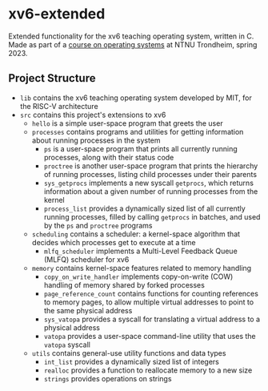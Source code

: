 # xv6-extended

Extended functionality for the xv6 teaching operating system, written in C. Made as part of a
[course on operating systems](https://www.ntnu.edu/studies/courses/TDT4186) at NTNU Trondheim,
spring 2023.

## Project Structure

- `lib` contains the xv6 teaching operating system developed by MIT, for the RISC-V architecture
- `src` contains this project's extensions to xv6
  - `hello` is a simple user-space program that greets the user
  - `processes` contains programs and utilities for getting information about running processes in
    the system
    - `ps` is a user-space program that prints all currently running processes, along with their
      status code
    - `proctree` is another user-space program that prints the hierarchy of running processes,
      listing child processes under their parents
    - `sys_getprocs` implements a new syscall `getprocs`, which returns information about a given
      number of running processes from the kernel
    - `process_list` provides a dynamically sized list of all currently running processes, filled by
      calling `getprocs` in batches, and used by the `ps` and `proctree` programs
  - `scheduling` contains a scheduler: a kernel-space algorithm that decides which processes get to
    execute at a time
    - `mlfq_scheduler` implements a Multi-Level Feedback Queue (MLFQ) scheduler for xv6
  - `memory` contains kernel-space features related to memory handling
    - `copy_on_write_handler` implements copy-on-write (COW) handling of memory shared by forked processes
    - `page_reference_count` contains functions for counting references to memory pages, to allow multiple virtual addresses to point to the same physical address
    - `sys_vatopa` provides a syscall for translating a virtual address to a physical address
    - `vatopa` provides a user-space command-line utility that uses the `vatopa` syscall
  - `utils` contains general-use utility functions and data types
    - `int_list` provides a dynamically sized list of integers
    - `realloc` provides a function to reallocate memory to a new size
    - `strings` provides operations on strings
